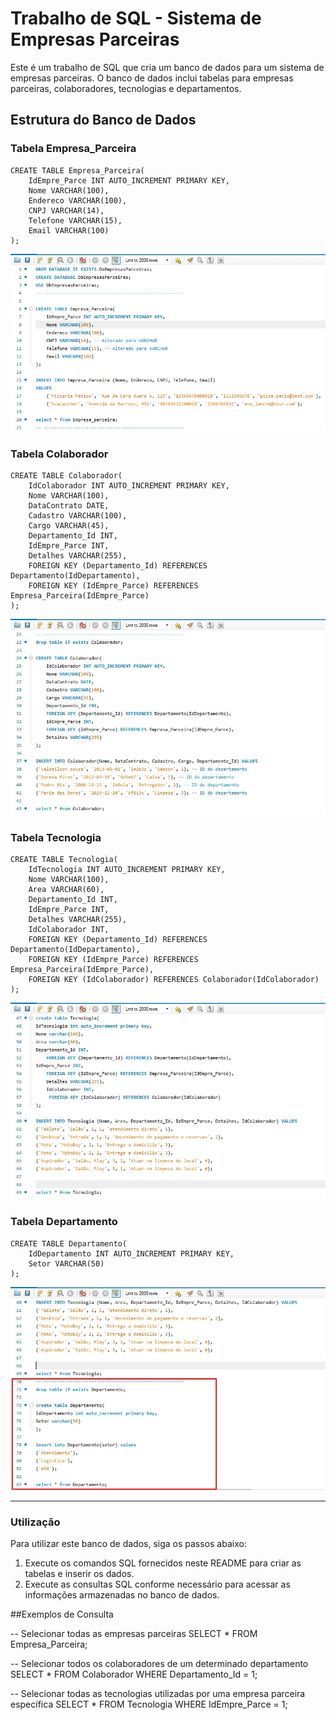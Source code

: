 # Trabalho de SQL - Sistema de Empresas Parceiras

Este é um trabalho de SQL que cria um banco de dados para um sistema de empresas parceiras. O banco de dados inclui tabelas para empresas parceiras, colaboradores, tecnologias e departamentos.

## Estrutura do Banco de Dados

### Tabela Empresa_Parceira
```
CREATE TABLE Empresa_Parceira(
    IdEmpre_Parce INT AUTO_INCREMENT PRIMARY KEY,
    Nome VARCHAR(100),
    Endereco VARCHAR(100),
    CNPJ VARCHAR(14),
    Telefone VARCHAR(15),
    Email VARCHAR(100)
);
```
![Texto Alternativo](https://github.com/VALdeilSONn/CNseg/blob/main/Modulo-02/Projeto%20individual/img/CriandoTabela.jpg)

### Tabela Colaborador 

```
CREATE TABLE Colaborador(
    IdColaborador INT AUTO_INCREMENT PRIMARY KEY,
    Nome VARCHAR(100),
    DataContrato DATE,
    Cadastro VARCHAR(100),
    Cargo VARCHAR(45),
    Departamento_Id INT,
    IdEmpre_Parce INT,
    Detalhes VARCHAR(255),
    FOREIGN KEY (Departamento_Id) REFERENCES Departamento(IdDepartamento),
    FOREIGN KEY (IdEmpre_Parce) REFERENCES Empresa_Parceira(IdEmpre_Parce)
);
```

![Texto Alternativo](https://github.com/VALdeilSONn/CNseg/blob/main/Modulo-02/Projeto%20individual/img/CriandoColaborador.jpg)

### Tabela Tecnologia

```
CREATE TABLE Tecnologia(
    IdTecnologia INT AUTO_INCREMENT PRIMARY KEY,
    Nome VARCHAR(100),
    Area VARCHAR(60),
    Departamento_Id INT,
    IdEmpre_Parce INT,
    Detalhes VARCHAR(255),
    IdColaborador INT,
    FOREIGN KEY (Departamento_Id) REFERENCES Departamento(IdDepartamento),
    FOREIGN KEY (IdEmpre_Parce) REFERENCES Empresa_Parceira(IdEmpre_Parce),
    FOREIGN KEY (IdColaborador) REFERENCES Colaborador(IdColaborador)
);
```

![Texto Alternativo](https://github.com/VALdeilSONn/CNseg/blob/main/Modulo-02/Projeto%20individual/img/CriandoTecnologia.jpg)

### Tabela Departamento

```
CREATE TABLE Departamento(
    IdDepartamento INT AUTO_INCREMENT PRIMARY KEY,
    Setor VARCHAR(50)
);
```

![Texto Alternativo](https://github.com/VALdeilSONn/CNseg/blob/main/Modulo-02/Projeto%20individual/img/CriandoDepartamento.jpg)

_________________________________________________________________________________________________________

### Utilização
Para utilizar este banco de dados, siga os passos abaixo:

1. Execute os comandos SQL fornecidos neste README para criar as tabelas e inserir os dados.
2. Execute as consultas SQL conforme necessário para acessar as informações armazenadas no banco de dados.

##Exemplos de Consulta

-- Selecionar todas as empresas parceiras
SELECT * FROM Empresa_Parceira;

-- Selecionar todos os colaboradores de um determinado departamento
SELECT * FROM Colaborador WHERE Departamento_Id = 1;

-- Selecionar todas as tecnologias utilizadas por uma empresa parceira específica
SELECT * FROM Tecnologia WHERE IdEmpre_Parce = 1;


